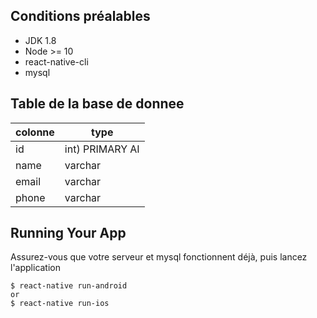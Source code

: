 ## Conditions préalables
- JDK 1.8
- Node >= 10
- react-native-cli
- mysql

## Table de la base de donnee
| colonne | type |
| --- | --- |
| id | int) PRIMARY AI |
| name | varchar |
| email | varchar |
| phone | varchar |

## Running Your App
Assurez-vous que votre serveur et mysql fonctionnent déjà, puis lancez l'application
```
$ react-native run-android
or
$ react-native run-ios
```
